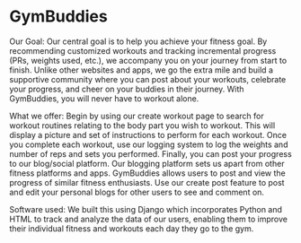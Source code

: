 # GymBuddies

Our Goal: Our central goal is to help you achieve your fitness goal. By recommending customized workouts and tracking incremental progress (PRs, weights used, etc.), we accompany you on your journey from start to finish. Unlike other websites and apps, we go the extra mile and build a supportive community where you can post about your workouts, celebrate your progress, and cheer on your buddies in their journey. With GymBuddies, you will never have to workout alone.

What we offer: Begin by using our create workout page to search for workout routines relating to the body part you wish to workout. This will display a picture and set of instructions to perform for each workout. Once you complete each workout, use our logging system to log the weights and number of reps and sets you performed. Finally, you can post your progress to our blog/social platform. Our blogging platform sets us apart from other fitness platforms and apps. GymBuddies allows users to post and view the progress of similar fitness enthusiasts. Use our create post feature to post and edit your personal blogs for other users to see and comment on.

Software used: We built this using Django which incorporates Python and HTML to track and analyze the data of our users, enabling them to improve their individual fitness and workouts each day they go to the gym.
